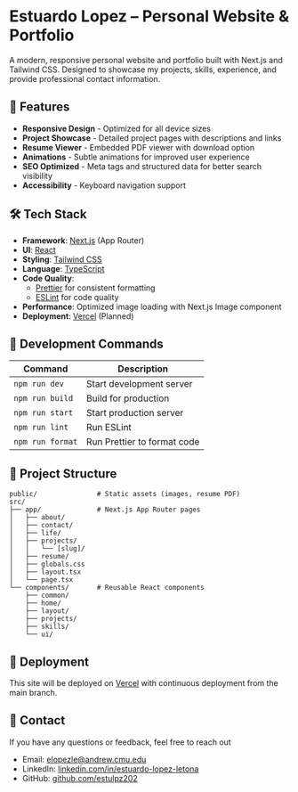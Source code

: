 # Estuardo Lopez – Personal Website & Portfolio

A modern, responsive personal website and portfolio built with Next.js and Tailwind CSS. Designed to showcase my projects, skills, experience, and provide professional contact information.

## 🚀 Features

- **Responsive Design** - Optimized for all device sizes
- **Project Showcase** - Detailed project pages with descriptions and links
- **Resume Viewer** - Embedded PDF viewer with download option
- **Animations** - Subtle animations for improved user experience
- **SEO Optimized** - Meta tags and structured data for better search visibility
- **Accessibility** - Keyboard navigation support

## 🛠️ Tech Stack

- **Framework**: [Next.js](https://nextjs.org) (App Router)
- **UI**: [React](https://react.dev)
- **Styling**: [Tailwind CSS](https://tailwindcss.com)
- **Language**: [TypeScript](https://www.typescriptlang.org)
- **Code Quality**:
  - [Prettier](https://prettier.io) for consistent formatting
  - [ESLint](https://eslint.org) for code quality
- **Performance**: Optimized image loading with Next.js Image component
- **Deployment**: [Vercel](https://vercel.com) (Planned)

## 🧰 Development Commands

| Command          | Description                 |
| ---------------- | --------------------------- |
| `npm run dev`    | Start development server    |
| `npm run build`  | Build for production        |
| `npm run start`  | Start production server     |
| `npm run lint`   | Run ESLint                  |
| `npm run format` | Run Prettier to format code |

## 📂 Project Structure

```
public/               # Static assets (images, resume PDF)
src/
├── app/              # Next.js App Router pages
│   ├── about/
│   ├── contact/
│   ├── life/
│   ├── projects/
│   │   └── [slug]/
│   ├── resume/
│   ├── globals.css
│   ├── layout.tsx
│   └── page.tsx
└── components/       # Reusable React components
    ├── common/
    ├── home/
    ├── layout/
    ├── projects/
    ├── skills/
    └── ui/
```

## 🚀 Deployment

This site will be deployed on [Vercel](https://vercel.com) with continuous deployment from the main branch.

## 📧 Contact

If you have any questions or feedback, feel free to reach out

- Email: [elopezle@andrew.cmu.edu](mailto:elopezle@andrew.cmu.edu)
- LinkedIn: [linkedin.com/in/estuardo-lopez-letona](https://www.linkedin.com/in/estuardo-lopez-letona)
- GitHub: [github.com/estulpz202](https://github.com/estulpz202)
